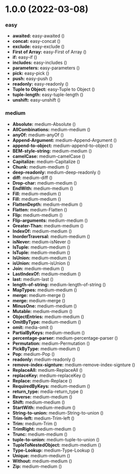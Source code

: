 # 1.0.0 (2022-03-08)


### easy

* **awaited:** easy-awaited ([](https://github.com/YangLG-7/learn_TS/commit/7cce351432f8e8ee0b4a2d634443efc9a9b33b61))
* **concat:** easy-concat ([](https://github.com/YangLG-7/learn_TS/commit/c22025df15dd01c6c2db7f283f7513367db57e1c))
* **exclude:** easy-exclude ([](https://github.com/YangLG-7/learn_TS/commit/88102940fbc2a1d2858ae39e5bb4a17c19efd42c))
* **First of Array:** easy-First of Array ([](https://github.com/YangLG-7/learn_TS/commit/30f0150c5e0010104c099fa8e515078e5ed36e42))
* **if:** easy-if ([](https://github.com/YangLG-7/learn_TS/commit/96e105db11896d22c886223308ea59de373d10b1))
* **includes:** easy-includes ([](https://github.com/YangLG-7/learn_TS/commit/6c236d5e4185b4d76d0394fb5f4963e5e50d7a0c))
* **parameters:** easy-parameters ([](https://github.com/YangLG-7/learn_TS/commit/19e12dcc62a8e9487029e62141023d0c424ac435))
* **pick:** easy-pick ([](https://github.com/YangLG-7/learn_TS/commit/2b3d14622930e9b4109d83df5c0624d5b37dbfe0))
* **push:** easy-push ([](https://github.com/YangLG-7/learn_TS/commit/74d30587266263ec623657e8c22718e4e5e5af78))
* **readonly:** easy-readonly ([](https://github.com/YangLG-7/learn_TS/commit/ce9b3961042de3219cc7ddb9df7182665416de87))
* **Tuple to Object:** easy-Tuple to Object ([](https://github.com/YangLG-7/learn_TS/commit/ee25c739efbc621a17c3baca696dea3f0a1baf49))
* **tuple-length:** easy-tuple-length ([](https://github.com/YangLG-7/learn_TS/commit/3ccad0543f0e16726f7dce1996eb76e3197eac6a))
* **unshift:** easy-unshift ([](https://github.com/YangLG-7/learn_TS/commit/a93c0cbef1cb15214014740cfdd6161b3055fbd9))


### medium

* **Absolute:** medium-Absolute ([](https://github.com/YangLG-7/learn_TS/commit/5637a704b45677f7f9f5a1b1661ee8d5b8754d41))
* **AllCombinations:** medium-medium ([](https://github.com/YangLG-7/learn_TS/commit/974fdcb3e2d30461fc50e9901ef83c67a8c6fb1c))
* **anyOf:** medium-anyOf ([](https://github.com/YangLG-7/learn_TS/commit/485a3b9d36be25b0ff3ca44158466c7dc78cc89d))
* **Append-Argument:** medium-Append-Argument ([](https://github.com/YangLG-7/learn_TS/commit/95670a82accb4face6b21460634ce2e425c5a962))
* **append-to-object:** medium-append-to-object ([](https://github.com/YangLG-7/learn_TS/commit/74628241fe7a5b08c2d02c1a67bae7ec86e92ea9))
* **BEM-style-string:** medium-medium ([](https://github.com/YangLG-7/learn_TS/commit/0c6cc6c6fc04adda2b8341fb3689522409ec017d))
* **camelCase:** medium-camelCase ([](https://github.com/YangLG-7/learn_TS/commit/c5c4e83fe3fb22a3618da630410a6f2b8baa10a4))
* **Capitalize:** medium-Capitalize ([](https://github.com/YangLG-7/learn_TS/commit/5dc9969ef926b5e0a8b0c9ec260e4680dc100fc8))
* **Chunk:** medium-medium ([](https://github.com/YangLG-7/learn_TS/commit/b44aac79859969d589a2b4cbf92aa03d8f94d8ad))
* **deep-readonly:** medium-deep-readonly ([](https://github.com/YangLG-7/learn_TS/commit/b2be4c990f361f625a46d69b8633626c994a6c07))
* **diff:** medium-diff ([](https://github.com/YangLG-7/learn_TS/commit/62c6c568636dc7eec10a2c47df384bf77846ef32))
* **Drop-char:** medium-medium ([](https://github.com/YangLG-7/learn_TS/commit/77646a940b89ac9e334f29b1408482f1b6d782e0))
* **EndWith:** medium-medium ([](https://github.com/YangLG-7/learn_TS/commit/38a2bcfe7fb8bd5d6d6099d8c4ada35709d24fb1))
* **Fill:** medium-medium ([](https://github.com/YangLG-7/learn_TS/commit/474af85545ead93554840e10626d5d2296338363))
* **Fill:** medium-medium ([](https://github.com/YangLG-7/learn_TS/commit/c08d185256a83073ea6a3cfbd5e3475a33a2201a))
* **FlattenDepth:** medium-medium ([](https://github.com/YangLG-7/learn_TS/commit/1ab0ba1e7ef49fe769114d1af5f04f1278723045))
* **Flatten:** medium-Flatten ([](https://github.com/YangLG-7/learn_TS/commit/48c2d65c7d2fc21845a41fb39addb3bad475ec64))
* **Flip:** medium-medium ([](https://github.com/YangLG-7/learn_TS/commit/6112f3e4636dc9db0f046ed9581e894ed1e66c90))
* **Flip-arguments:** medium-medium ([](https://github.com/YangLG-7/learn_TS/commit/71b5d25626d3f2eaceafaa88727add310554e852))
* **Greater-Than:** medium-medium ([](https://github.com/YangLG-7/learn_TS/commit/7bb4b179b45679da697c6482c32dac57cc426a32))
* **IndexOf:** medium-medium ([](https://github.com/YangLG-7/learn_TS/commit/3b89df1c8c30cd12c90b8e9eadd0a2b0a6fde388))
* **InorderTraversal:** medium-medium ([](https://github.com/YangLG-7/learn_TS/commit/83972fd496f1f3e8f53fc451c9a50faea19c8bc0))
* **isNever:** medium-isNever ([](https://github.com/YangLG-7/learn_TS/commit/45d4deba4f027ed626f869ac8e523567ca2b97ce))
* **IsTuple:** medium-medium ([](https://github.com/YangLG-7/learn_TS/commit/e2cd5d19e2e30dc024595b4711d1a9567b1321e8))
* **IsTuple:** medium-medium ([](https://github.com/YangLG-7/learn_TS/commit/5c189285d1820ddc0241757b1d99cc6b9e432b0d))
* **IsUnion:** medium-medium ([](https://github.com/YangLG-7/learn_TS/commit/8f0ccb6f1146e8a2390213a7f41d19e6975f7cd9))
* **isUnion:** medium-isUnion ([](https://github.com/YangLG-7/learn_TS/commit/14bfc70f98b7acbcff76b7aa2cee250dc6ab4954))
* **Join:** medium-medium ([](https://github.com/YangLG-7/learn_TS/commit/f2f4a0df9424e4792febba610f914b4183e0aa28))
* **LastIndexOf:** medium-medium ([](https://github.com/YangLG-7/learn_TS/commit/a02ec9e51ce97bbd360b4a631d192ee7c34a5f72))
* **last:** medium-last ([](https://github.com/YangLG-7/learn_TS/commit/590208d8c6df6e23994589d6767665b957aaf9bf))
* **length-of-string:** medium-length-of-string ([](https://github.com/YangLG-7/learn_TS/commit/8e13df9f8a017c0e98ec56ab9b3364d6a5884eef))
* **MapTypes:** medium-medium ([](https://github.com/YangLG-7/learn_TS/commit/4f5c999637b95645da9aa1d264b3768db0e782b0))
* **merge:** medium-merge ([](https://github.com/YangLG-7/learn_TS/commit/5dc74def7273e93948b158129f4dfc9a33ad27dc))
* **merge:** medium-merge ([](https://github.com/YangLG-7/learn_TS/commit/a18efeb3bdbda6bd59e506411fa828986404bb49))
* **MinusOne:** medium-medium ([](https://github.com/YangLG-7/learn_TS/commit/d2be65b1ee920218cb5582bc0b24d96fad02cb9e))
* **Mutable:** medium-medium ([](https://github.com/YangLG-7/learn_TS/commit/148a427dc757706eb63adc1900b85dabf25b6abd))
* **ObjectEntries:** medium-medium ([](https://github.com/YangLG-7/learn_TS/commit/4a7037b4f5c54ff47158894bbf7e1eeb86af7f30))
* **OmitByType:** medium-medium ([](https://github.com/YangLG-7/learn_TS/commit/24b46173992b6447f9529e3ea485c0f87e283522))
* **omit:** media-omit ([](https://github.com/YangLG-7/learn_TS/commit/054167f6c32aee4f6b97e01e15adba2d52cab016))
* **PartialByKeys:** medium-medium ([](https://github.com/YangLG-7/learn_TS/commit/78361bea40f5a550693eeff8758c7332c00b0d72))
* **percentage-parser:** medium-percentage-parser ([](https://github.com/YangLG-7/learn_TS/commit/abd0c7fced8fdc889636d548e2031a73ed86fc15))
* **Permutation:** medium-Permutation ([](https://github.com/YangLG-7/learn_TS/commit/61974df5b4669c48c77630755e66aa4eb8a40fbc))
* **PickByType:** medium-medium ([](https://github.com/YangLG-7/learn_TS/commit/ef51279c78c4f16b39424348dc91f3abeafd4d8a))
* **Pop:** medium-Pop ([](https://github.com/YangLG-7/learn_TS/commit/2d1ec879bd63fa168249253786b40935d6da01ed))
* **readonly:** medium-readonly ([](https://github.com/YangLG-7/learn_TS/commit/164d0bc11b61b6c6dfea4a24715386b8cab0fa49))
* **remove-index-signture:** medium-remove-index-signture ([](https://github.com/YangLG-7/learn_TS/commit/9174d4fdbb77f173abec31ba906a391c2e1b1b00))
* **ReplaceAll:** medium-ReplaceAll ([](https://github.com/YangLG-7/learn_TS/commit/3d248a3b8bac4ee0b6af7e43ce9187de074a236c))
* **replaceKey:** medium-replaceKey ([](https://github.com/YangLG-7/learn_TS/commit/d2ecf3e15754cd714772ca531c524f7075ab4a46))
* **Replace:** medium-Replace ([](https://github.com/YangLG-7/learn_TS/commit/548c27c9e83e1376ca919ac94caea00cca3ae869))
* **RequiredByKeys:** medium-medium ([](https://github.com/YangLG-7/learn_TS/commit/0a86ab86ec5a718d6b02f4cb624f1b6441b57567))
* **return_type:** media-return_type ([](https://github.com/YangLG-7/learn_TS/commit/9cd449d6ac726d99b3e0333abfd6bcc5121d4c2a))
* **Reverse:** medium-medium ([](https://github.com/YangLG-7/learn_TS/commit/4ed04ea856d7d5b980805572d6ac61a56cedf7ef))
* **Shift:** medium-medium ([](https://github.com/YangLG-7/learn_TS/commit/5334d9dac8e03aabf72a6004afcc5fb20ae0dd34))
* **StartWith:** medium-medium ([](https://github.com/YangLG-7/learn_TS/commit/902e019455c0da7dcbda49d755ff7407c04f4e10))
* **String-to-union:** medium-String-to-union ([](https://github.com/YangLG-7/learn_TS/commit/66fd54a054d1c18a1355819acf530f59d994aff4))
* **Trim-left:** medium-Trim-left ([](https://github.com/YangLG-7/learn_TS/commit/4061e62f20547ceac11ca3cddff19577304a1bec))
* **Trim:** medium-Trim ([](https://github.com/YangLG-7/learn_TS/commit/44b3a0324f9911c2ea13253dfcecfb2d53447800))
* **TrimRight:** medium-medium ([](https://github.com/YangLG-7/learn_TS/commit/7b09120827e05df1c7203dd8d4d5f7eab49e5416))
* **Trunc:** medium-medium ([](https://github.com/YangLG-7/learn_TS/commit/d06edaf008c148f7039755f2d85ed9b5e9184d60))
* **tuple-to-union:** medium-tuple-to-union ([](https://github.com/YangLG-7/learn_TS/commit/5fae0ae74ff88fa671d2bed1dada39d4140827f6))
* **TupleToNestedObject:** medium-medium ([](https://github.com/YangLG-7/learn_TS/commit/1807c386d1e4faff187e860e32d1befebfd68b78))
* **Type-Lookup:** medium-Type-Lookup ([](https://github.com/YangLG-7/learn_TS/commit/997168c5aa6d0742b053e58510a9b2a2fbe8982b))
* **Unique:** medium-medium ([](https://github.com/YangLG-7/learn_TS/commit/a2e962fe81b6ed642e5fcab6b5e751c1cc020bcc))
* **Without:** medium-medium ([](https://github.com/YangLG-7/learn_TS/commit/30fac40a0fa42fce1261b59e3d408b5dcf99d811))
* **Zip:** medium-medium ([](https://github.com/YangLG-7/learn_TS/commit/6e6ce77da959b4e3c279c098ee79dd8d771b1cb1))



